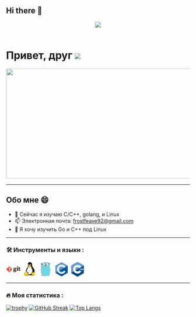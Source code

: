 ## Hi there 👋

<div id="header" align="center">
  <img src="https://media.giphy.com/media/M9gbBd9nbDrOTu1Mqx/giphy.gif" width="100"/>
</div>
<img src="https://komarev.com/ghpvc/?username=OkulusDev&style=flat-square&color=blue" alt=""/>

<h1> 
	Привет, друг
	<img src="https://media.giphy.com/media/hvRJCLFzcasrR4ia7z/giphy.gif" width="30px"/>
</h1>

<div align="center">
  <img src="https://media.giphy.com/media/dWesBcTLavkZuG35MI/giphy.gif" width="600" height="300"/>
</div>

---

## Обо мне 😄

- 🌱 Сейчас я изучаю C/C++, golang, и Linux
- 📫 Электронная почта: frostfeave92@gmail.com
- 🤔 Я хочу изучить Go и C++ под Linux

---

### :hammer_and_wrench: Инструменты и языки :

<div>
  <img src="https://github.com/devicons/devicon/blob/master/icons/git/git-original-wordmark.svg" title="Git" **alt="Git" width="40" height="40"/>
  <img src="https://github.com/devicons/devicon/blob/master/icons/linux/linux-original.svg" title="Linux" **alt="Linux" width="40" height="40"/>
  <img src="https://github.com/devicons/devicon/blob/master/icons/go/go-original.svg" title="GoLang" **alt="GoLang" width="40" height="40"/>
  <img src="https://github.com/devicons/devicon/blob/master/icons/c/c-original.svg" title="C" **alt="C" width="40" height="40"/>
  <img src="https://github.com/devicons/devicon/blob/master/icons/cplusplus/cplusplus-original.svg" title="C++" **alt="C++" width="40" height="40"/>
</div>

---

### :fire: Моя статистика :

[![trophy](https://github-profile-trophy.vercel.app/?username=amareigi)](https://github.com/ryo-ma/github-profile-trophy)
[![GitHub Streak](https://github-readme-streak-stats.herokuapp.com/?user=amareigi&theme=github_dark&border_radius=5&locale=ru&mode=weekly)](https://git.io/streak-stats)
[![Top Langs](https://github-readme-stats.vercel.app/api/top-langs/?username=amareigi&theme=github_dark)](https://github.com/anuraghazra/github-readme-stats)
